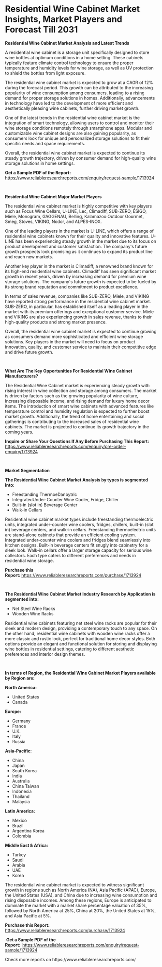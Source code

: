 <p><h1>Residential Wine Cabinet Market Insights, Market Players and Forecast Till 2031</h1></p><p><strong>Residential Wine Cabinet Market Analysis and Latest Trends</strong></p>
<p><p>A residential wine cabinet is a storage unit specifically designed to store wine bottles at optimum conditions in a home setting. These cabinets typically feature climate control technology to ensure the proper temperature and humidity levels for wine storage, as well as UV protection to shield the bottles from light exposure. </p><p>The residential wine cabinet market is expected to grow at a CAGR of 12% during the forecast period. This growth can be attributed to the increasing popularity of wine consumption among consumers, leading to a rising demand for proper storage solutions in homes. Additionally, advancements in technology have led to the development of more efficient and aesthetically pleasing wine cabinets, further driving market growth.</p><p>One of the latest trends in the residential wine cabinet market is the integration of smart technology, allowing users to control and monitor their wine storage conditions remotely through smartphone apps. Modular and customizable wine cabinet designs are also gaining popularity, as consumers look for unique and personalized storage solutions to fit their specific needs and space requirements.</p><p>Overall, the residential wine cabinet market is expected to continue its steady growth trajectory, driven by consumer demand for high-quality wine storage solutions in home settings.</p></p>
<p><strong>Get a Sample PDF of the Report:&nbsp;</strong> <a href="https://www.reliableresearchreports.com/enquiry/request-sample/1713924">https://www.reliableresearchreports.com/enquiry/request-sample/1713924</a></p>
<p>&nbsp;</p>
<p><strong>Residential Wine Cabinet Major Market Players</strong></p>
<p><p>The residential wine cabinet market is highly competitive with key players such as Focus Wine Cellars, U-LINE, Lec, Climadiff, SUB-ZERO, ESIGO, Miele, Monogram, GAGGENAU, Belling, Kalamazoo Outdoor Gourmet, Smeg, Stoves, VIKING, Nodor, and ALPES-INOX.</p><p>One of the leading players in the market is U-LINE, which offers a range of residential wine cabinets known for their quality and innovative features. U-LINE has been experiencing steady growth in the market due to its focus on product development and customer satisfaction. The company's future growth prospects look promising as it continues to expand its product line and reach new markets.</p><p>Another key player in the market is Climadiff, a renowned brand known for its high-end residential wine cabinets. Climadiff has seen significant market growth in recent years, driven by increasing demand for premium wine storage solutions. The company's future growth is expected to be fueled by its strong brand reputation and commitment to product excellence.</p><p>In terms of sales revenue, companies like SUB-ZERO, Miele, and VIKING have reported strong performance in the residential wine cabinet market. SUB-ZERO, in particular, has established itself as a leading player in the market with its premium offerings and exceptional customer service. Miele and VIKING are also experiencing growth in sales revenue, thanks to their high-quality products and strong market presence.</p><p>Overall, the residential wine cabinet market is expected to continue growing as consumers demand more sophisticated and efficient wine storage solutions. Key players in the market will need to focus on product innovation, quality, and customer service to maintain their competitive edge and drive future growth.</p></p>
<p>&nbsp;</p>
<p><strong>What Are The Key Opportunities For Residential Wine Cabinet Manufacturers?</strong></p>
<p><p>The Residential Wine Cabinet market is experiencing steady growth with rising interest in wine collection and storage among consumers. The market is driven by factors such as the growing popularity of wine culture, increasing disposable income, and rising demand for luxury home decor items. The introduction of smart wine cabinets with advanced features like temperature control and humidity regulation is expected to further boost market growth. Additionally, the trend of home entertaining and social gatherings is contributing to the increased sales of residential wine cabinets. The market is projected to continue its growth trajectory in the coming years.</p></p>
<p><strong>Inquire or Share Your Questions If Any Before Purchasing This Report:</strong> <a href="https://www.reliableresearchreports.com/enquiry/pre-order-enquiry/1713924">https://www.reliableresearchreports.com/enquiry/pre-order-enquiry/1713924</a></p>
<p>&nbsp;</p>
<p><strong>Market Segmentation</strong></p>
<p><strong>The Residential Wine Cabinet Market Analysis by types is segmented into:</strong></p>
<p><ul><li>Freestanding ThermoeDanbytric</li><li>IntegratedUnder-Counter Wine Cooler, Fridge, Chiller</li><li>Built-in (slot in) Beverage Center</li><li>Walk-in Cellars</li></ul></p>
<p><p>Residential wine cabinet market types include freestanding thermoelectric units, integrated under-counter wine coolers, fridges, chillers, built-in (slot in) beverage centers, and walk-in cellars. Freestanding thermoelectric units are stand-alone cabinets that provide an efficient cooling system. Integrated under-counter wine coolers and fridges blend seamlessly into kitchen designs. Built-in beverage centers fit snugly into cabinetry for a sleek look. Walk-in cellars offer a larger storage capacity for serious wine collectors. Each type caters to different preferences and needs in residential wine storage.</p></p>
<p><strong>Purchase this Report:&nbsp;</strong><a href="https://www.reliableresearchreports.com/purchase/1713924">https://www.reliableresearchreports.com/purchase/1713924</a></p>
<p>&nbsp;</p>
<p><strong>The Residential Wine Cabinet Market Industry Research by Application is segmented into:</strong></p>
<p><ul><li>Net Steel Wine Racks</li><li>Wooden Wine Racks</li></ul></p>
<p><p>Residential wine cabinets featuring net steel wine racks are popular for their sleek and modern design, providing a contemporary touch to any space. On the other hand, residential wine cabinets with wooden wine racks offer a more classic and rustic look, perfect for traditional home decor styles. Both options provide an elegant and functional solution for storing and displaying wine bottles in residential settings, catering to different aesthetic preferences and interior design themes.</p></p>
<p>&nbsp;</p>
<p><strong>In terms of Region, the Residential Wine Cabinet Market Players available by Region are:</strong></p>
<p>
    <p> <strong> North America: </strong>
        <ul>
            <li>United States</li>
            <li>Canada</li>
        </ul>
        </p> 
    <p> <strong> Europe: </strong>
        <ul>
            <li>Germany</li>
            <li>France</li>
            <li>U.K.</li>
            <li>Italy</li>
            <li>Russia</li>
        </ul>
        </p> 
    <p> <strong> Asia-Pacific: </strong>
        <ul>
            <li>China</li>
            <li>Japan</li>
            <li>South Korea</li>
            <li>India</li>
            <li>Australia</li>
            <li>China Taiwan</li>
            <li>Indonesia</li>
            <li>Thailand</li>
            <li>Malaysia</li>
        </ul>
        </p> 
    <p> <strong> Latin America: </strong>
        <ul>
            <li>Mexico</li>
            <li>Brazil</li>
            <li>Argentina Korea</li>
            <li>Colombia</li>
        </ul>
        </p> 
    <p> <strong> Middle East & Africa: </strong>
        <ul>
            <li>Turkey</li>
            <li>Saudi</li>
            <li>Arabia</li>
            <li>UAE</li>
            <li>Korea</li>
        </ul>
    </p>
    </p>
<p><p>The residential wine cabinet market is expected to witness significant growth in regions such as North America (NA), Asia Pacific (APAC), Europe, the United States (USA), and China due to increasing wine consumption and rising disposable incomes. Among these regions, Europe is anticipated to dominate the market with a market share percentage valuation of 35%, followed by North America at 25%, China at 20%, the United States at 15%, and Asia Pacific at 5%.</p></p>
<p><strong>Purchase this Report: </strong><a href="https://www.reliableresearchreports.com/purchase/1713924">https://www.reliableresearchreports.com/purchase/1713924</a></p>
<p>&nbsp;<strong>Get a Sample PDF of the Report:&nbsp;&nbsp;</strong><a href="https://www.reliableresearchreports.com/enquiry/request-sample/1713924">https://www.reliableresearchreports.com/enquiry/request-sample/1713924</a></p>
<p><strong></strong></p>
<p>Check more reports on https://www.reliableresearchreports.com/</p>